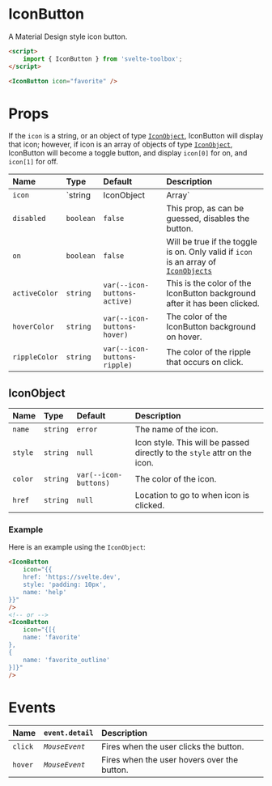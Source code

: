 # IconButton

A Material Design style icon button.

```html
<script>
	import { IconButton } from 'svelte-toolbox';
</script>

<IconButton icon="favorite" />
```

# Props

If the `icon` is a string, or an object of type [`IconObject`](#IconObject), IconButton will display that icon; however, if icon is an array of objects of type [`IconObject`](#IconObject), IconButton will become a toggle button, and display `icon[0]` for on, and `icon[1]` for off.

| Name          | Type                                      | Default                      | Description                                                                                        |
| :------------ | :---------------------------------------- | :--------------------------- | :------------------------------------------------------------------------------------------------- |
| `icon`        | `string | IconObject | Array<IconObject>` | `error`                      | Specifies if the button should hav a ripple effect on click.                                       |
| `disabled`    | `boolean`                                 | `false`                      | This prop, as can be guessed, disables the button.                                                 |
| `on`          | `boolean`                                 | `false`                      | Will be true if the toggle is on. Only valid if `icon` is an array of [`IconObjects`](#IconObject) |
| `activeColor` | `string`                                  | `var(--icon-buttons-active)` | This is the color of the IconButton background after it has been clicked.                          |
| `hoverColor`  | `string`                                  | `var(--icon-buttons-hover)`  | The color of the IconButton background on hover.                                                   |
| `rippleColor` | `string`                                  | `var(--icon-buttons-ripple)` | The color of the ripple that occurs on click.                                                      |

## IconObject

| Name    | Type     | Default               | Description                                                               |
| :------ | :------- | :-------------------- | :------------------------------------------------------------------------ |
| `name`  | `string` | `error`               | The name of the icon.                                                     |
| `style` | `string` | `null`                | Icon style. This will be passed directly to the `style` attr on the icon. |
| `color` | `string` | `var(--icon-buttons)` | The color of the icon.                                                    |
| `href`  | `string` | `null`                | Location to go to when icon is clicked.                                   |

### Example

Here is an example using the `IconObject`:

```html
<IconButton
	icon="{{
	href: 'https://svelte.dev',
	style: 'padding: 10px',
	name: 'help'
}}"
/>
<!-- or -->
<IconButton
	icon="{[{
	name: 'favorite'
},
{
	name: 'favorite_outline'
}]}"
/>
```

# Events

| Name    | `event.detail` | Description                                 |
| :------ | :------------- | :------------------------------------------ |
| `click` | _`MouseEvent`_ | Fires when the user clicks the button.      |
| `hover` | _`MouseEvent`_ | Fires when the user hovers over the button. |
